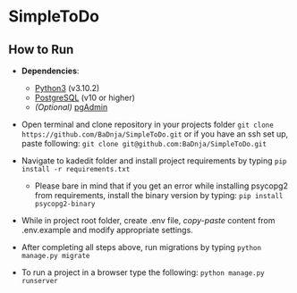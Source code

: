 # SimpleToDo

## How to Run

* **Dependencies**:
    * [Python3](https://www.python.org/downloads/release/python-3102/) (v3.10.2)
    * [PostgreSQL](https://www.postgresql.org/download/) (v10 or higher)
    * _(Optional)_ [pgAdmin](https://www.pgadmin.org/download/)
    

* Open terminal and clone repository in your projects folder `git clone https://github.com/BaDnja/SimpleToDo.git`
    or if you have an ssh set up, paste following: `git clone git@github.com:BaDnja/SimpleToDo.git`
* Navigate to kadedit folder and install project requirements by typing  `pip install -r requirements.txt`
  * Please bare in mind that if you get an error while installing psycopg2 from requirements,
        install the binary version by typing: `pip install psycopg2-binary`
* While in project root folder, create .env file, _copy-paste_ content from .env.example and modify appropriate settings.
* After completing all steps above, run migrations by typing `python manage.py migrate`
* To run a project in a browser type the following: `python manage.py runserver`

